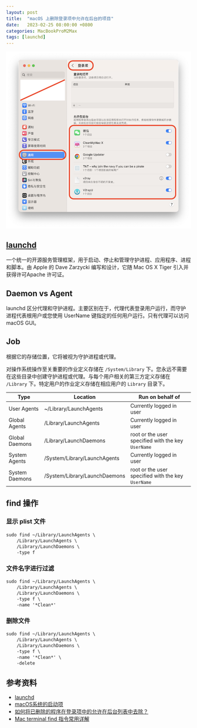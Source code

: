 ```yaml
---
layout: post
title:  "macOS 上删除登录项中允许在后台的项目"
date:   2023-02-25 08:00:00 +0800
categories: MacBookProM2Max
tags: [launchd]
---
```


![](/images/2023/macos-universal-login-item-allow-in-background.png)

## [launchd](https://launchd.info/)
一个统一的开源服务管理框架，用于启动、停止和管理守护进程、应用程序、进程和脚本。由 Apple 的 Dave Zarzycki 编写和设计，它随 Mac OS X Tiger 引入并获得许可Apache 许可证。

## Daemon vs Agent
launchd 区分代理和守护进程。主要区别在于，代理代表登录用户运行，而守护进程代表根用户或您使用 UserName 键指定的任何用户运行。只有代理可以访问 macOS GUI。

## Job
根据它的存储位置，它将被视为守护进程或代理。

对操作系统操作至关重要的作业定义存储在 ```/System/Library``` 下。您永远不需要在这些目录中创建守护进程或代理。与每个用户相关的第三方定义存储在 ```/Library``` 下。特定用户的作业定义存储在相应用户的 ```Library``` 目录下。

| Type | Location | Run on behalf of |
| ---- | -------- | ---------------- |
| User Agents    | ~/Library/LaunchAgents        | Currently logged in user |
| Global Agents  | /Library/LaunchAgents         | Currently logged in user |
| Global Daemons | /Library/LaunchDaemons        | root or the user specified with the key ```UserName``` |
| System Agents  | /System/Library/LaunchAgents  | Currently logged in user |
| System Daemons | /System/Library/LaunchDaemons | root or the user specified with the key ```UserName``` |

## find 操作
### 显示 plist 文件
```shell
sudo find ~/Library/LaunchAgents \
    /Library/LaunchAgents \
    /Library/LaunchDaemons \
    -type f
```

### 文件名字进行过滤
```shell
sudo find ~/Library/LaunchAgents \
    /Library/LaunchAgents \
    /Library/LaunchDaemons \
    -type f \
    -name '*Clean*'
```

### 删除文件
```shell
sudo find ~/Library/LaunchAgents \
    /Library/LaunchAgents \
    /Library/LaunchDaemons \
    -type f \
    -name '*Clean*' \
    -delete
```

## 参考资料
* [launchd](https://launchd.info/)
* [macOS系统的启动项](https://ixyzero.com/blog/archives/5335.html)
* [如何将已删除的程序在登录项中的允许在后台列表中去除？](https://discussionschinese.apple.com/thread/254375758)
* [Mac terminal find 指令常用详解](https://blog.51cto.com/kylebing/5430455)
